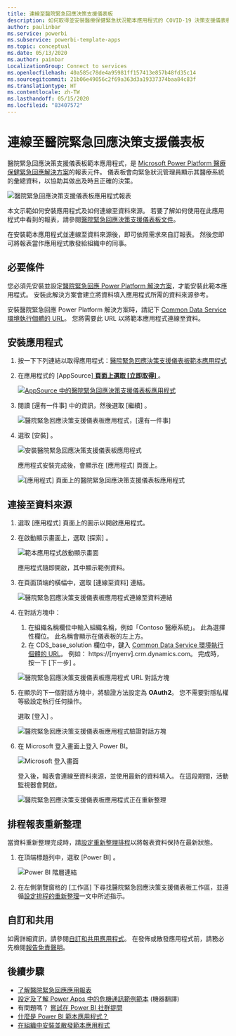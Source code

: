 ```yaml
---
title: 連線至醫院緊急回應決策支援儀表板
description: 如何取得並安裝醫療保健緊急狀況範本應用程式的 COVID-19 決策支援儀表板，以及如何連線至資料
author: paulinbar
ms.service: powerbi
ms.subservice: powerbi-template-apps
ms.topic: conceptual
ms.date: 05/13/2020
ms.author: painbar
LocalizationGroup: Connect to services
ms.openlocfilehash: 40a585c78de4a95981ff157413e857b48fd35c14
ms.sourcegitcommit: 21b06e49056c2f69a363d3a19337374baa84c83f
ms.translationtype: HT
ms.contentlocale: zh-TW
ms.lasthandoff: 05/15/2020
ms.locfileid: "83407572"
---
```

# <a name="connect-to-the-hospital-emergency-response-decision-support-dashboard"></a>連線至醫院緊急回應決策支援儀表板
醫院緊急回應決策支援儀表板範本應用程式，是 [Microsoft Power Platform 醫療保健緊急回應解決方案](https://powerapps.microsoft.com/blog/emergency-response-solution-a-microsoft-power-platform-solution-for-healthcare-emergency-response/)的報表元件。 儀表板會向緊急狀況管理員顯示其醫療系統的彙總資料，以協助其做出及時且正確的決策。

![醫院緊急回應決策支援儀表板應用程式報表](media/service-connect-to-health-emergency-response/service-health-emergency-response-app-report.png)

本文示範如何安裝應用程式及如何連線至資料來源。 若要了解如何使用在此應用程式中看到的報表，請參閱[醫院緊急回應決策支援儀表板文件](https://docs.microsoft.com/powerapps/sample-apps/emergency-response/deploy-configure#view-the-power-bi-dashboard)。

在安裝範本應用程式並連線至資料來源後，即可依照需求來自訂報表。 然後您即可將報表當作應用程式散發給組織中的同事。

## <a name="prerequisites"></a>必要條件

您必須先安裝並設定[醫院緊急回應 Power Platform 解決方案](https://docs.microsoft.com/powerapps/sample-apps/emergency-response/deploy-configure)，才能安裝此範本應用程式。 安裝此解決方案會建立將資料填入應用程式所需的資料來源參考。

安裝醫院緊急回應 Power Platform 解決方案時，請記下 [Common Data Service 環境執行個體的 URL](https://docs.microsoft.com/powerapps/sample-apps/emergency-response/deploy-configure#publish-the-power-bi-dashboard)。 您將需要此 URL 以將範本應用程式連線至資料。

## <a name="install-the-app"></a>安裝應用程式

1. 按一下下列連結以取得應用程式：[醫院緊急回應決策支援儀表板範本應用程式](https://aka.ms/AppSource_Hospital_offer)

1. 在應用程式的 [AppSource][ **頁面上選取 [立即取得]** ](https://aka.ms/AppSource_Hospital_offer)。

    [![AppSource 中的醫院緊急回應決策支援儀表板應用程式](media/service-connect-to-health-emergency-response/service-health-emergency-response-app-appsource-get-it-now.png)](https://aka.ms/AppSource_Hospital_offer)

1. 閱讀 [還有一件事]  中的資訊，然後選取 [繼續]  。

    ![醫院緊急回應決策支援儀表板應用程式，[還有一件事]](media/service-connect-to-health-emergency-response/service-health-emergency-response-1-more-thing.png)

1. 選取 [安裝]  。 

    ![安裝醫院緊急回應決策支援儀表板應用程式](media/service-connect-to-health-emergency-response/service-health-emergency-response-select-install.png)

    應用程式安裝完成後，會顯示在 [應用程式] 頁面上。

   ![[應用程式] 頁面上的醫院緊急回應決策支援儀表板應用程式](media/service-connect-to-health-emergency-response/service-health-emergency-response-app-apps-page-icon.png)

## <a name="connect-to-data-sources"></a>連接至資料來源

1. 選取 [應用程式] 頁面上的圖示以開啟應用程式。

1. 在啟動顯示畫面上，選取 [探索]  。

   ![範本應用程式啟動顯示畫面](media/service-connect-to-health-emergency-response/service-health-emergency-response-app-splash-screen.png)

   應用程式隨即開啟，其中顯示範例資料。

1. 在頁面頂端的橫幅中，選取 [連線至資料]  連結。

   ![醫院緊急回應決策支援儀表板應用程式連線至資料連結](media/service-connect-to-health-emergency-response/service-health-emergency-response-app-connect-data.png)

1. 在對話方塊中：
   1. 在組織名稱欄位中輸入組織名稱，例如「Contoso 醫療系統」。 此為選擇性欄位。 此名稱會顯示在儀表板的左上方。
   1. 在 CDS_base_solution 欄位中，鍵入 [Common Data Service 環境執行個體的 URL](https://docs.microsoft.com/powerapps/sample-apps/emergency-response/deploy-configure#publish-the-power-bi-dashboard)。 例如： https://[myenv].crm.dynamics.com。 完成時，按一下 [下一步]  。

   ![醫院緊急回應決策支援儀表板應用程式 URL 對話方塊](media/service-connect-to-health-emergency-response/service-health-emergency-response-app-url-dialog.png)

1. 在顯示的下一個對話方塊中，將驗證方法設定為 **OAuth2**。 您不需要對隱私權等級設定執行任何操作。

   選取 [登入]  。

   ![醫院緊急回應決策支援儀表板應用程式驗證對話方塊](media/service-connect-to-health-emergency-response/service-health-emergency-response-app-authentication-dialog.png)

1. 在 Microsoft 登入畫面上登入 Power BI。

   ![Microsoft 登入畫面](media/service-connect-to-health-emergency-response/service-health-emergency-response-app-microsoft-login.png)

   登入後，報表會連線至資料來源，並使用最新的資料填入。 在這段期間，活動監視器會開啟。

   ![醫院緊急回應決策支援儀表板應用程式正在重新整理](media/service-connect-to-health-emergency-response/service-health-emergency-response-app-refresh-monitor.png)

## <a name="schedule-report-refresh"></a>排程報表重新整理

當資料重新整理完成時，請[設定重新整理排程](../connect-data/refresh-scheduled-refresh.md)以將報表資料保持在最新狀態。

1. 在頂端標題列中，選取 [Power BI]  。

   ![Power BI 階層連結](media/service-connect-to-health-emergency-response/service-health-emergency-response-app-powerbi-breadcrumb.png)

1. 在左側瀏覽窗格的 [工作區]  下尋找醫院緊急回應決策支援儀表板工作區，並遵循[設定排程的重新整理](../connect-data/refresh-scheduled-refresh.md)一文中所述指示。

## <a name="customize-and-share"></a>自訂和共用

如需詳細資訊，請參閱[自訂和共用應用程式](../connect-data/service-template-apps-install-distribute.md#customize-and-share-the-app)。 在發佈或散發應用程式前，請務必先檢閱[報告免責聲明](../create-reports/sample-covid-19-us.md#disclaimers)。

## <a name="next-steps"></a>後續步驟
* [了解醫院緊急回應應用報表](https://docs.microsoft.com/powerapps/sample-apps/emergency-response/deploy-configure#view-the-power-bi-dashboard)
* [設定及了解 Power Apps 中的危機通訊範例範本](https://docs.microsoft.com/powerapps/maker/canvas-apps/sample-crisis-communication-app) (機器翻譯)
* 有問題嗎？ [嘗試在 Power BI 社群提問](https://community.powerbi.com/)
* [什麼是 Power BI 範本應用程式？](../connect-data/service-template-apps-overview.md)
* [在組織中安裝並散發範本應用程式](../connect-data/service-template-apps-install-distribute.md)
